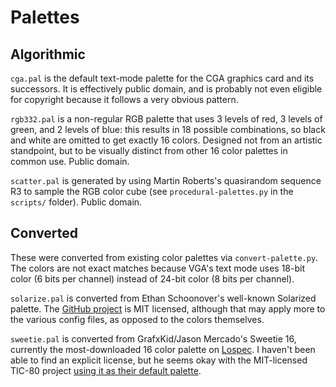 # Palettes
## Algorithmic
`cga.pal` is the default text-mode palette for the CGA graphics card and its
successors. It is effectively public domain, and is probably not even eligible
for copyright because it follows a very obvious pattern.

`rgb332.pal` is a non-regular RGB palette that uses 3 levels of red, 3 levels
of green, and 2 levels of blue: this results in 18 possible combinations, so
black and white are omitted to get exactly 16 colors. Designed not from an
artistic standpoint, but to be visually distinct from other 16 color palettes
in common use. Public domain.

`scatter.pal` is generated by using Martin Roberts's quasirandom sequence R3
to sample the RGB color cube (see `procedural-palettes.py` in the `scripts/`
folder). Public domain.

## Converted
These were converted from existing color palettes via `convert-palette.py`.
The colors are not exact matches because VGA's text mode uses 18-bit color
(6 bits per channel) instead of 24-bit color (8 bits per channel).

`solarize.pal` is converted from Ethan Schoonover's well-known Solarized
palette. The [GitHub project](1) is MIT licensed, although that may apply more
to the various config files, as opposed to the colors themselves.

[1]: https://github.com/altercation/solarized

`sweetie.pal` is converted from GrafxKid/Jason Mercado's Sweetie 16, currently
the most-downloaded 16 color palette on [Lospec](2). I haven't been able to
find an explicit license, but he seems okay with the MIT-licensed TIC-80
project [using it as their default palette](3).

[2]: https://lospec.com/palette-list/sweetie-16
[3]: https://github.com/nesbox/TIC-80/issues/873
